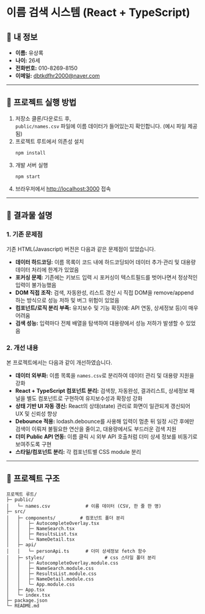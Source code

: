 # 이름 검색 시스템 (React + TypeScript)

## 👤 내 정보

- **이름:** 유상록
- **나이:** 26세
- **전화번호:** 010-8269-8150
- **이메일:** dbtkdfhr2000@naver.com

---

## 🚀 프로젝트 실행 방법

1. 저장소 클론/다운로드 후,  
   `public/names.csv` 파일에 이름 데이터가 들어있는지 확인합니다. (예시 파일 제공됨)
2. 프로젝트 루트에서 의존성 설치
   ```
   npm install
   ```
3. 개발 서버 실행
   ```
   npm start
   ```
4. 브라우저에서 [http://localhost:3000](http://localhost:3000) 접속

---

## 📝 결과물 설명

### 1. 기존 문제점

기존 HTML(Javascript) 버전은 다음과 같은 문제점이 있었습니다.

- **데이터 하드코딩:** 이름 목록이 코드 내에 하드코딩되어 데이터 추가·관리 및 대용량 데이터 처리에 한계가 있었음
- **포커싱 문제:** 기존에는 키보드 입력 시 포커싱이 텍스트필드를 벗어나면서 정상적인 입력이 불가능했음
- **DOM 직접 조작:** 검색, 자동완성, 리스트 갱신 시 직접 DOM을 remove/append하는 방식으로 성능 저하 및 버그 위험이 있었음
- **컴포넌트/로직 분리 부족:** 유지보수 및 기능 확장(예: API 연동, 상세정보 등)이 매우 어려움
- **검색 성능:** 입력마다 전체 배열을 탐색하여 대용량에서 성능 저하가 발생할 수 있었음

### 2. 개선 내용

본 프로젝트에서는 다음과 같이 개선하였습니다.

- **데이터 외부화:** 이름 목록을 `names.csv`로 분리하여 데이터 관리 및 대용량 지원을 강화
- **React + TypeScript 컴포넌트 분리:** 검색창, 자동완성, 결과리스트, 상세정보 패널을 별도 컴포넌트로 구현하여 유지보수성과 확장성 강화
- **상태 기반 UI 자동 갱신:** React의 상태(state) 관리로 화면이 일관되게 갱신되어 UX 및 신뢰성 향상
- **Debounce 적용:** lodash.debounce를 사용해 입력이 멈춘 뒤 일정 시간 후에만 검색이 이뤄져 불필요한 연산을 줄이고, 대용량에서도 부드러운 검색 지원
- **더미 Public API 연동:** 이름 클릭 시 외부 API 호출처럼 더미 상세 정보를 비동기로 보여주도록 구현
- **스타일/컴포넌트 분리:** 각 컴포넌트별 CSS module 분리

---

## 📁 프로젝트 구조

```
프로젝트 루트/
├─ public/
│   └─ names.csv             # 이름 데이터 (CSV, 한 줄 한 명)
├─ src/
│   ├─ components/         # 컴포넌트 폴더 분리
│   │   ├─ AutocompleteOverlay.tsx
│   │   ├─ NameSearch.tsx
│   │   ├─ ResultsList.tsx
│   │   └─ NameDetail.tsx
│   ├─ api/
│   │   └─ personApi.ts      # 더미 상세정보 fetch 함수
│   ├─ styles/                      # css 스타일 폴더 분리
│   │   ├─ AutocompleteOverlay.module.css
│   │   ├─ NameSearch.module.css
│   │   ├─ ResultsList.module.css
│   │   ├─ NameDetail.module.css
│   │   └─ App.module.css
│   ├─ App.tsx
│   └─ index.tsx
├─ package.json
└─ README.md
```

